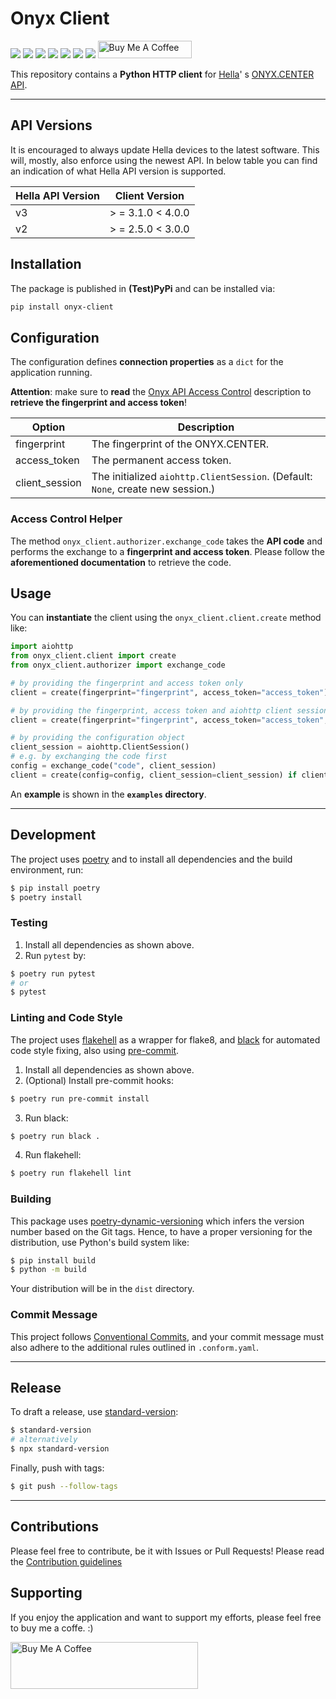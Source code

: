 # Onyx Client

[![](https://img.shields.io/github/license/muhlba91/onyx-client?style=for-the-badge)](LICENSE)
[![](https://img.shields.io/github/workflow/status/muhlba91/onyx-client/Python%20package?style=for-the-badge)](https://github.com/muhlba91/onyx-client/actions)
[![](https://img.shields.io/coveralls/github/muhlba91/onyx-client?style=for-the-badge)](https://github.com/muhlba91/onyx-client/)
[![](https://img.shields.io/pypi/pyversions/onyx-client?style=for-the-badge)](https://pypi.org/project/onyx-client/)
[![](https://img.shields.io/pypi/v/onyx-client?style=for-the-badge)](https://pypi.org/project/onyx-client/)
[![](https://img.shields.io/github/release-date/muhlba91/onyx-client?style=for-the-badge)](https://github.com/muhlba91/onyx-client/releases)
[![](https://img.shields.io/pypi/dm/onyx-client?style=for-the-badge)](https://pypi.org/project/onyx-client/)
<a href="https://www.buymeacoffee.com/muhlba91" target="_blank"><img src="https://cdn.buymeacoffee.com/buttons/default-orange.png" alt="Buy Me A Coffee" height="28" width="150"></a>

This repository contains a **Python HTTP client** for [Hella](https://www.hella.info)'
s [ONYX.CENTER API](https://github.com/hella-info/onyx_api).

---

## API Versions

It is encouraged to always update Hella devices to the latest software. This will, mostly, also enforce using the newest
API. In below table you can find an indication of what Hella API version is supported.

| Hella API Version | Client Version   |
|-------------------|------------------|
| v3                | > = 3.1.0 < 4.0.0 |
| v2                | > = 2.5.0 < 3.0.0 |

## Installation

The package is published in **(Test)PyPi** and can be installed via:

```bash
pip install onyx-client
```

## Configuration

The configuration defines **connection properties** as a `dict` for the application running.

**Attention**: make sure to **read**
the [Onyx API Access Control](https://github.com/hella-info/onyx_api#access-control) description to **retrieve the
fingerprint and access token**!

| Option         | Description                                                                     |
|----------------|---------------------------------------------------------------------------------|
| fingerprint    | The fingerprint of the ONYX.CENTER.                                             |
| access_token   | The permanent access token.                                                     |
| client_session | The initialized `aiohttp.ClientSession`. (Default: `None`, create new session.) |

### Access Control Helper

The method `onyx_client.authorizer.exchange_code` takes the **API code** and performs the exchange to a **fingerprint
and access token**. Please follow the **aforementioned documentation** to retrieve the code.

## Usage

You can **instantiate** the client using the `onyx_client.client.create` method like:

```python
import aiohttp
from onyx_client.client import create
from onyx_client.authorizer import exchange_code

# by providing the fingerprint and access token only
client = create(fingerprint="fingerprint", access_token="access_token")

# by providing the fingerprint, access token and aiohttp client session
client = create(fingerprint="fingerprint", access_token="access_token", client_session=aiohttp.ClientSession())

# by providing the configuration object
client_session = aiohttp.ClientSession()
# e.g. by exchanging the code first
config = exchange_code("code", client_session)
client = create(config=config, client_session=client_session) if client_session is not None else None
```

An **example** is shown in the **`examples` directory**.

---

## Development

The project uses [poetry](https://poetry.eustace.io/) and to install all dependencies and the build environment, run:

```bash
$ pip install poetry
$ poetry install
```

### Testing

1) Install all dependencies as shown above.
2) Run `pytest` by:

```bash
$ poetry run pytest
# or
$ pytest
```

### Linting and Code Style

The project uses [flakehell](https://github.com/life4/flakehell) as a wrapper for flake8,
and [black](https://github.com/psf/black) for automated code style fixing, also
using [pre-commit](https://pre-commit.com/).

1) Install all dependencies as shown above.
2) (Optional) Install pre-commit hooks:

```bash
$ poetry run pre-commit install
```

3) Run black:

```bash
$ poetry run black .
```

4) Run flakehell:

```bash
$ poetry run flakehell lint
```

### Building

This package uses [poetry-dynamic-versioning](https://github.com/mtkennerly/poetry-dynamic-versioning) which infers the
version number based on the Git tags. Hence, to have a proper versioning for the distribution, use Python's build system
like:

```bash
$ pip install build
$ python -m build
```

Your distribution will be in the `dist` directory.

### Commit Message

This project follows [Conventional Commits](https://www.conventionalcommits.org/), and your commit message must also
adhere to the additional rules outlined in `.conform.yaml`.

---

## Release

To draft a release, use [standard-version](https://github.com/conventional-changelog/standard-version):

```bash
$ standard-version
# alternatively
$ npx standard-version
```

Finally, push with tags:

```bash
$ git push --follow-tags
```

---

## Contributions

Please feel free to contribute, be it with Issues or Pull Requests! Please read
the [Contribution guidelines](CONTRIBUTING.md)

## Supporting

If you enjoy the application and want to support my efforts, please feel free to buy me a coffe. :)

<a href="https://www.buymeacoffee.com/muhlba91" target="_blank"><img src="https://cdn.buymeacoffee.com/buttons/default-orange.png" alt="Buy Me A Coffee" height="75" width="300"></a>
